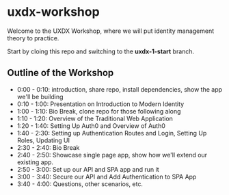 # uxdx-workshop

Welcome to the UXDX Workshop, where we will put identity management theory to practice.

Start by cloing this repo and switching to the **uxdx-1-start** branch. 

## Outline of the Workshop

* 0:00 - 0:10: introduction, share repo, install dependencies, show the app we'll be building 
* 0:10 - 1:00: Presentation on Introduction to Modern Identity 
* 1:00 - 1:10: Bio Break, clone repo for those following along
* 1:10 - 1:20: Overview of the Traditional Web Application 
* 1:20 - 1:40: Setting Up Auth0 and Overview of Auth0 
* 1:40 - 2:30: Setting up Authentication Routes and Login, Setting Up Roles, Updating UI 
* 2:30 - 2:40: Bio Break 
* 2:40 - 2:50: Showcase single page app, show how we'll extend our existing app. 
* 2:50 - 3:00: Set up our API and SPA app and run it 
* 3:00 - 3:40: Secure our API and Add Authentication to SPA App 
* 3:40 - 4:00: Questions, other scenarios, etc.
